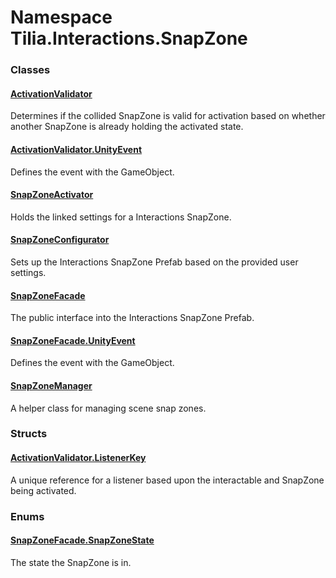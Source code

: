 # Namespace Tilia.Interactions.SnapZone

### Classes

#### [ActivationValidator]

Determines if the collided SnapZone is valid for activation based on whether another SnapZone is already holding the activated state.

#### [ActivationValidator.UnityEvent]

Defines the event with the GameObject.

#### [SnapZoneActivator]

Holds the linked settings for a Interactions SnapZone.

#### [SnapZoneConfigurator]

Sets up the Interactions SnapZone Prefab based on the provided user settings.

#### [SnapZoneFacade]

The public interface into the Interactions SnapZone Prefab.

#### [SnapZoneFacade.UnityEvent]

Defines the event with the GameObject.

#### [SnapZoneManager]

A helper class for managing scene snap zones.

### Structs

#### [ActivationValidator.ListenerKey]

A unique reference for a listener based upon the interactable and SnapZone being activated.

### Enums

#### [SnapZoneFacade.SnapZoneState]

The state the SnapZone is in.

[ActivationValidator]: ActivationValidator.md
[ActivationValidator.UnityEvent]: ActivationValidator.UnityEvent.md
[SnapZoneActivator]: SnapZoneActivator.md
[SnapZoneConfigurator]: SnapZoneConfigurator.md
[SnapZoneFacade]: SnapZoneFacade.md
[SnapZoneFacade.UnityEvent]: SnapZoneFacade.UnityEvent.md
[SnapZoneManager]: SnapZoneManager.md
[ActivationValidator.ListenerKey]: ActivationValidator.ListenerKey.md
[SnapZoneFacade.SnapZoneState]: SnapZoneFacade.SnapZoneState.md
